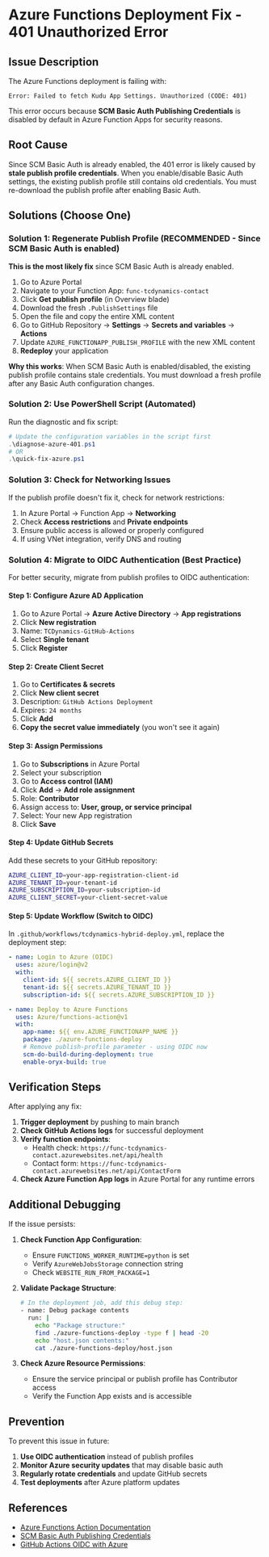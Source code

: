 # Azure Functions Deployment Fix - 401 Unauthorized Error

## Issue Description

The Azure Functions deployment is failing with:

```
Error: Failed to fetch Kudu App Settings. Unauthorized (CODE: 401)
```

This error occurs because **SCM Basic Auth Publishing Credentials** is disabled by default in Azure Function Apps for security reasons.

## Root Cause

Since SCM Basic Auth is already enabled, the 401 error is likely caused by **stale publish profile credentials**. When you enable/disable Basic Auth settings, the existing publish profile still contains old credentials. You must re-download the publish profile after enabling Basic Auth.

## Solutions (Choose One)

### Solution 1: Regenerate Publish Profile (RECOMMENDED - Since SCM Basic Auth is enabled)

**This is the most likely fix** since SCM Basic Auth is already enabled.

1. Go to Azure Portal
2. Navigate to your Function App: `func-tcdynamics-contact`
3. Click **Get publish profile** (in Overview blade)
4. Download the fresh `.PublishSettings` file
5. Open the file and copy the entire XML content
6. Go to GitHub Repository → **Settings** → **Secrets and variables** → **Actions**
7. Update `AZURE_FUNCTIONAPP_PUBLISH_PROFILE` with the new XML content
8. **Redeploy** your application

**Why this works**: When SCM Basic Auth is enabled/disabled, the existing publish profile contains stale credentials. You must download a fresh profile after any Basic Auth configuration changes.

### Solution 2: Use PowerShell Script (Automated)

Run the diagnostic and fix script:

```powershell
# Update the configuration variables in the script first
.\diagnose-azure-401.ps1
# OR
.\quick-fix-azure.ps1
```

### Solution 3: Check for Networking Issues

If the publish profile doesn't fix it, check for network restrictions:

1. In Azure Portal → Function App → **Networking**
2. Check **Access restrictions** and **Private endpoints**
3. Ensure public access is allowed or properly configured
4. If using VNet integration, verify DNS and routing

### Solution 4: Migrate to OIDC Authentication (Best Practice)

For better security, migrate from publish profiles to OIDC authentication:

#### Step 1: Configure Azure AD Application

1. Go to Azure Portal → **Azure Active Directory** → **App registrations**
2. Click **New registration**
3. Name: `TCDynamics-GitHub-Actions`
4. Select **Single tenant**
5. Click **Register**

#### Step 2: Create Client Secret

1. Go to **Certificates & secrets**
2. Click **New client secret**
3. Description: `GitHub Actions Deployment`
4. Expires: `24 months`
5. Click **Add**
6. **Copy the secret value immediately** (you won't see it again)

#### Step 3: Assign Permissions

1. Go to **Subscriptions** in Azure Portal
2. Select your subscription
3. Go to **Access control (IAM)**
4. Click **Add** → **Add role assignment**
5. Role: **Contributor**
6. Assign access to: **User, group, or service principal**
7. Select: Your new App registration
8. Click **Save**

#### Step 4: Update GitHub Secrets

Add these secrets to your GitHub repository:

```bash
AZURE_CLIENT_ID=your-app-registration-client-id
AZURE_TENANT_ID=your-tenant-id
AZURE_SUBSCRIPTION_ID=your-subscription-id
AZURE_CLIENT_SECRET=your-client-secret-value
```

#### Step 5: Update Workflow (Switch to OIDC)

In `.github/workflows/tcdynamics-hybrid-deploy.yml`, replace the deployment step:

```yaml
- name: Login to Azure (OIDC)
  uses: azure/login@v2
  with:
    client-id: ${{ secrets.AZURE_CLIENT_ID }}
    tenant-id: ${{ secrets.AZURE_TENANT_ID }}
    subscription-id: ${{ secrets.AZURE_SUBSCRIPTION_ID }}

- name: Deploy to Azure Functions
  uses: Azure/functions-action@v1
  with:
    app-name: ${{ env.AZURE_FUNCTIONAPP_NAME }}
    package: ./azure-functions-deploy
    # Remove publish-profile parameter - using OIDC now
    scm-do-build-during-deployment: true
    enable-oryx-build: true
```

## Verification Steps

After applying any fix:

1. **Trigger deployment** by pushing to main branch
2. **Check GitHub Actions logs** for successful deployment
3. **Verify function endpoints**:
   - Health check: `https://func-tcdynamics-contact.azurewebsites.net/api/health`
   - Contact form: `https://func-tcdynamics-contact.azurewebsites.net/api/ContactForm`
4. **Check Azure Function App logs** in Azure Portal for any runtime errors

## Additional Debugging

If the issue persists:

1. **Check Function App Configuration**:
   - Ensure `FUNCTIONS_WORKER_RUNTIME=python` is set
   - Verify `AzureWebJobsStorage` connection string
   - Check `WEBSITE_RUN_FROM_PACKAGE=1`

2. **Validate Package Structure**:

   ```bash
   # In the deployment job, add this debug step:
   - name: Debug package contents
     run: |
       echo "Package structure:"
       find ./azure-functions-deploy -type f | head -20
       echo "host.json contents:"
       cat ./azure-functions-deploy/host.json
   ```

3. **Check Azure Resource Permissions**:
   - Ensure the service principal or publish profile has Contributor access
   - Verify the Function App exists and is accessible

## Prevention

To prevent this issue in future:

1. **Use OIDC authentication** instead of publish profiles
2. **Monitor Azure security updates** that may disable basic auth
3. **Regularly rotate credentials** and update GitHub secrets
4. **Test deployments** after Azure platform updates

## References

- [Azure Functions Action Documentation](https://github.com/Azure/functions-action)
- [SCM Basic Auth Publishing Credentials](https://docs.microsoft.com/en-us/azure/app-service/configure-basic-auth)
- [GitHub Actions OIDC with Azure](https://docs.microsoft.com/en-us/azure/developer/github/connect-from-azure)
